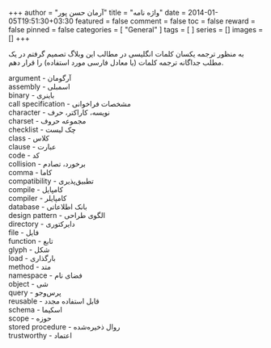 +++
author = "آرمان حسن پور"
title = "واژه نامه" 
date = 2014-01-05T19:51:30+03:30
featured = false
comment = false
toc = false
reward = false
pinned = false
categories = [
	"General"
]
tags = [
]
series = []
images = []
+++

به منظور ترجمه یکسان کلمات انگلیسی در مطالب این وبلاگ تصمیم گرفتم در یک مطلب جداگانه ترجمه کلمات (یا معادل فارسی مورد استفاده) را قرار دهم.
<!--more-->
argument - آرگومان
</br>
assembly - اسمبلی
</br>
binary - باینری
</br>
call specification - مشخصات فراخوانی
</br>
character - نویسه، کاراکتر، حرف
</br>
charset - مجموعه حروف
</br>
checklist - چک لیست
</br>
class - کلاس
</br>
clause - عبارت
</br>
code - کد
</br>
collision - برخورد، تصادم
</br>
comma - کاما
</br>
compatibility - تطبیق‌پذیری
</br>
compile - کامپایل
</br>
compiler - کامپایلر
</br>
database - بانک اطلاعاتی
</br>
design pattern - الگوی طراحی
</br>
directory - دایرکتوری
</br>
file - فایل
</br>
function - تابع
</br>
glyph - شکل
</br>
load - بارگذاری
</br>
method - متد
</br>
namespace - فضای نام
</br>
object - شی
</br>
query - پرس‌و‌جو
</br>
reusable - قابل استفاده مجدد
</br>
schema - اسکیما
</br>
scope - حوزه
</br>
stored procedure - روال‌ ذخیره‌شده
</br>
trustworthy - اعتماد

